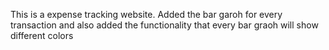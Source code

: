 This is a expense tracking website.
Added the bar garoh for every transaction and also added the functionality that every bar graoh will show different colors
